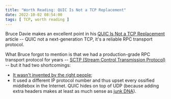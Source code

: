 ```yaml
---
title: "Worth Reading: QUIC Is Not a TCP Replacement"
date: 2022-10-02 08:54:00
tags: [ TCP, worth reading ]
---
```

Bruce Davie makes an excellent point in his [QUIC Is Not a TCP Replacement](https://systemsapproach.substack.com/p/quic-is-not-a-tcp-replacement) article -- QUIC not a next-generation TCP, it's a reliable RPC transport protocol.

What Bruce forgot to mention is that we had a production-grade RPC transport protocol for years -- [SCTP (Stream Control Transmission Protocol)](https://en.wikipedia.org/wiki/Stream_Control_Transmission_Protocol) -- but it had two shortcomings:

* [It wasn't invented by the right people](/2009/08/what-went-wrong-sctp.html);
* It used a different IP protocol number and thus upset every ossified middlebox in the Internet. QUIC hides on top of UDP (because adding extra headers makes at least as much sense as [junk DNA](https://en.wikipedia.org/wiki/Non-coding_DNA#Junk_DNA)).
